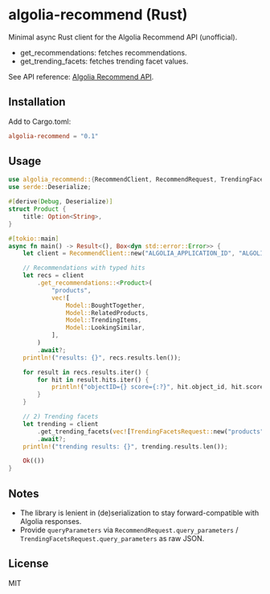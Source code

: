 # algolia-recommend (Rust)

Minimal async Rust client for the Algolia Recommend API (unofficial).

- get_recommendations<T>: fetches recommendations.
- get_trending_facets: fetches trending facet values.

See API reference: [Algolia Recommend API](https://www.algolia.com/doc/rest-api/recommend/get-recommendations).

## Installation

Add to Cargo.toml:

```toml
algolia-recommend = "0.1"
```

## Usage

```rust
use algolia_recommend::{RecommendClient, RecommendRequest, TrendingFacetsRequest};
use serde::Deserialize;

#[derive(Debug, Deserialize)]
struct Product {
    title: Option<String>,
}

#[tokio::main]
async fn main() -> Result<(), Box<dyn std::error::Error>> {
    let client = RecommendClient::new("ALGOLIA_APPLICATION_ID", "ALGOLIA_API_KEY");

    // Recommendations with typed hits
    let recs = client
        .get_recommendations::<Product>(
            "products",
            vec![
                Model::BoughtTogether,
                Model::RelatedProducts,
                Model::TrendingItems,
                Model::LookingSimilar,
            ],
        )
        .await?;
    println!("results: {}", recs.results.len());

    for result in recs.results.iter() {
        for hit in result.hits.iter() {
            println!("objectID={} score={:?}", hit.object_id, hit.score);
        }
    }

    // 2) Trending facets
    let trending = client
        .get_trending_facets(vec![TrendingFacetsRequest::new("products", "category")])
        .await?;
    println!("trending results: {}", trending.results.len());

    Ok(())
}
```

## Notes

- The library is lenient in (de)serialization to stay forward-compatible with Algolia responses.
- Provide `queryParameters` via `RecommendRequest.query_parameters` / `TrendingFacetsRequest.query_parameters` as raw JSON.

## License

MIT
